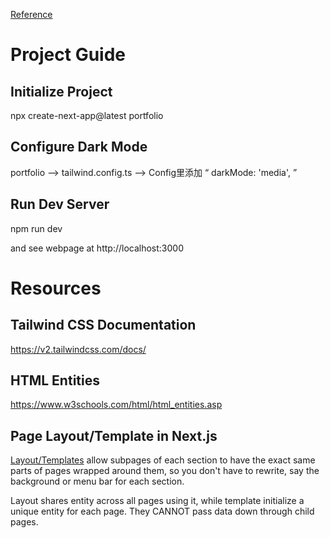 [Reference](https://zhuanlan.zhihu.com/p/470586190)

# Project Guide
## Initialize Project
npx create-next-app@latest portfolio
​
## Configure Dark Mode
portfolio --> tailwind.config.ts --> Config里添加 “ darkMode: 'media', ”
​
## Run Dev Server
npm run dev

and see webpage at http://localhost:3000

# Resources

## Tailwind CSS Documentation
https://v2.tailwindcss.com/docs/

## HTML Entities
https://www.w3schools.com/html/html_entities.asp


## Page Layout/Template in Next.js

[Layout/Templates](https://nextjs.org/docs/app/building-your-application/routing/pages-and-layouts) allow subpages of each section to have the exact same parts of pages wrapped around them, so you don't have to rewrite, say the background or menu bar for each section.

Layout shares entity across all pages using it, while template initialize a unique entity for each page. They CANNOT pass data down through child pages. 


